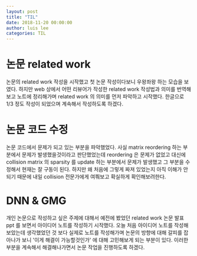 ```yaml
---
layout: post
title: "TIL"
date: 2018-11-20 00:00:00
author: luis lee
categories: TIL
---
```


# 논문 related work

논문의 related work 작성을 시작했고 첫 논문 작성이다보니 우왕좌왕 하는 모습을 보였다.
하지만 web 상에서 어떤 리뷰어가 작성한 related work 작성법과 의미를 번역해보고 노트에
정리해가며 related work 의 의미를 먼저 파악하고 시작했다.
한글으로 1/3 정도 작성이 되었으며 계속해서 작성하도록 하겠다.

# 논문 코드 수정

논문 코드에서 문제가 되고 있는 부분을 파악했었다.
사실 matrix reordering 하는 부분에서 문제가 발생했을것이라고 판단했었는데
reordering 은 문제가 없었고 대신에 collision matrix 의 sparsity 를 update 하는 부분에서
문제가 발생했고 그 부분을 수정해서 현재는 잘 구동이 된다.
하지만 왜 처음에 그렇게 짜져 있었는지 아직 이해가 안되기 때문에
내일 collision 전문가에게 여쭤보고 확실하게 확인해보려한다.

# DNN & GMG

개인 논문으로 작성하고 싶은 주제에 대해서 예전에 봤었던 related work 논문 발표 ppt 를
보면서 아이디어 노트를 작성하기 시작했다.
오늘 처음 아이디어 노트를 작성해보았는데
생각했었던 것 보다 실제로 노트를 작성해가며 논문의 방향에 대해 갈피를 잡아나가 보니
'이게 해결이 가능할것인가' 에 대해 고민해보게 되는 부분이 있다.
이러한 부분을 계속해서 해결해나가면서 논문 작업을 진행하도록 하겠다.
